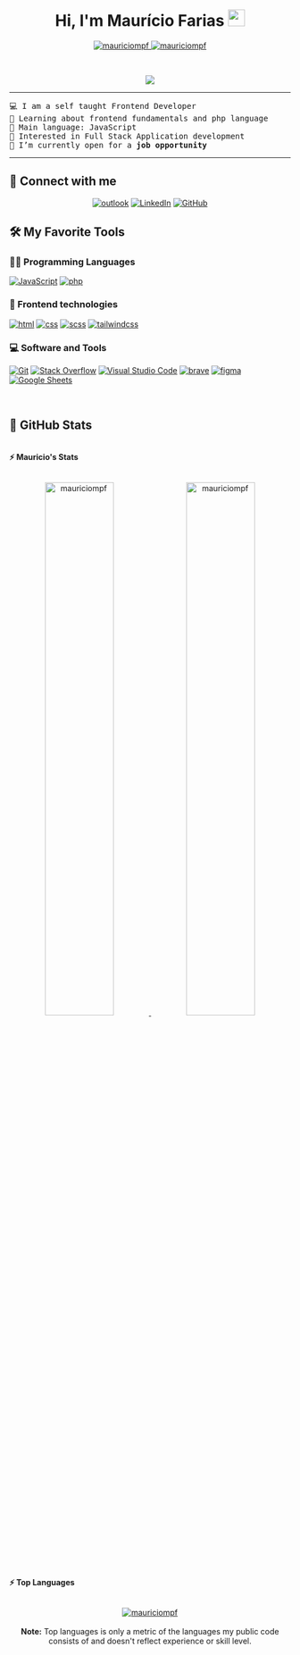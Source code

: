 <h1 align="center">
Hi, I'm Maurício Farias
	<a href="https://github.com/mauriciompf" target="_self">
		<img src="https://media.giphy.com/media/hvRJCLFzcasrR4ia7z/giphy.gif" width="30">
	</a>
</h1>
<p align="center">
	<a href="https://github.com/mauriciompf">
		<img src="https://komarev.com/ghpvc/?username=mauriciompf&label=Profile%20views&color=0e75b6&style=flat" alt="mauriciompf" />
	</a>
	<a href="https://github.com/mauriciompf">
		<img src="https://img.shields.io/github/followers/mauriciompf?label=Followers" alt="mauriciompf" />
	</a>
</p>
<br/>
<p align="center">
	<a href="https://github.com/mauriciompf">
		<img src="https://readme-typing-svg.herokuapp.com?lines=Computer+Science+Student;Frontend+Web+Developer;Brazilian+programmer;Always%20learning%20new%20things&center=true&width=380&height=45">
	</a>
</p>

<hr>

<pre>
💻 I am a self taught Frontend Developer
🌱 Learning about frontend fundamentals and php language
🌟 Main language: JavaScript
🚩 Interested in Full Stack Application development
🤔 I’m currently open for a <b>job opportunity</b>
</pre>

<hr>

## 🤝 Connect with me

<p align="center">
	<a href="mailto:fariasmauricio11@outlook.com"><img img src="https://img.shields.io/badge/Microsoft_Outlook-0078D4?style=for-the-badge&logo=microsoft-outlook&logoColor=white" alt="outlook"/></a>
	<a href="https://www.linkedin.com/in/mauriciofarias-dev/"><img src="https://img.shields.io/badge/linkedin-%230077B5.svg?style=for-the-badge&logo=linkedin&logoColor=white" alt="LinkedIn"/></a>
	<a href="https://github.com/mauriciompf"><img src="https://img.shields.io/badge/github-%23121011.svg?style=for-the-badge&logo=github&logoColor=white" alt="GitHub"/></a>
</p>

## 🛠️ My Favorite Tools

### 👨‍💻 Programming Languages

<p>
    <a href="https://github.com/mauriciompf"><img alt="JavaScript" src="https://img.shields.io/badge/javascript-%23323330.svg?style=for-the-badge&logo=javascript&logoColor=%23F7DF1E"></a>
    <a href="https://github.com/mauriciompf"><img alt="php" src="https://img.shields.io/badge/php-%23777BB4.svg?style=for-the-badge&logo=php&logoColor=white"></a>

### 🧰 Frontend technologies

<p>
    <a href="https://github.com/mauriciompf"><img alt="html" src="https://img.shields.io/badge/html5-%23E34F26.svg?style=for-the-badge&logo=html5&logoColor=white"></a>
    <a href="https://github.com/mauriciompf"><img alt="css" src="https://img.shields.io/badge/css3-%231572B6.svg?style=for-the-badge&logo=css3&logoColor=white"></a>
    <a href="https://github.com/mauriciompf"><img alt="scss" src="https://img.shields.io/badge/SASS-hotpink.svg?style=for-the-badge&logo=SASS&logoColor=white"></a>
    <a href="https://github.com/mauriciompf"><img alt="tailwindcss" src="https://img.shields.io/badge/tailwindcss-%2338B2AC.svg?style=for-the-badge&logo=tailwind-css&logoColor=white"></a>
</p>

### 💻 Software and Tools

<p>
    <a href="https://github.com/mauriciompf"><img alt="Git" src="https://img.shields.io/badge/git-%23F05033.svg?style=for-the-badge&logo=git&logoColor=white"></a>
    <a href="https://github.com/mauriciompf"><img alt="Stack Overflow" src="https://img.shields.io/badge/-Stackoverflow-FE7A16?style=for-the-badge&logo=stack-overflow&logoColor=white"></a>
    <a href="https://github.com/mauriciompf"><img alt="Visual Studio Code" src="https://img.shields.io/badge/Visual%20Studio%20Code-0078d7.svg?style=for-the-badge&logo=visual-studio-code&logoColor=white"></a>
    <a href="https://github.com/mauriciompf"><img alt="brave" src="https://img.shields.io/badge/Brave-FB542B?style=for-the-badge&logo=Brave&logoColor=white"></a>
    <a href="https://github.com/mauriciompf"><img alt="figma" src="https://img.shields.io/badge/figma-%23F24E1E.svg?style=for-the-badge&logo=figma&logoColor=white"></a>
    <a href="https://github.com/mauriciompf"><img alt="Google Sheets" src="https://img.shields.io/badge/google%20sheets-%FB542B.svg?style=for-the-badge&logo=google%20sheets&logoColor=white"></a>
</p>
</br>

## 💪 GitHub Stats

<br/>
<summary><b>⚡ Mauricio's Stats</b></summary>
<br/>
<p align="center">
	<a href="https://github.com/mauriciompf">
	<img width="49.5%" src="https://github-readme-stats.vercel.app/api?username=mauriciompf&show_icons=true" alt="mauriciompf">
	<img width="49.5%" src="https://github-readme-streak-stats.herokuapp.com/?user=mauriciompf" alt="mauriciompf">
	</a>
	<br/>
</p>
<br/>
<summary><b>⚡ Top Languages</b></summary>
<br/>

<p align="center">
	<a href="https://github.com/mauriciompf">
	<img src="https://github-readme-stats.vercel.app/api/top-langs/?username=mauriciompf&langs_count=8&layout=compact" alt="mauriciompf">
	</a>
	<br/>
<br/>
<b>Note:</b> Top languages is only a metric of the languages my public code consists of and doesn't reflect experience or skill level.
</p>
<br/>
